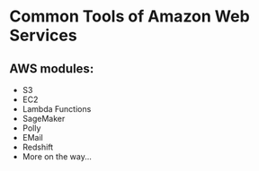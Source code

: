 # Common Tools of Amazon Web Services
## AWS modules:
* S3
* EC2
* Lambda Functions
* SageMaker
* Polly
* EMail
* Redshift
* More on the way...
